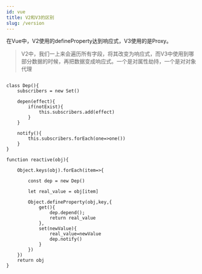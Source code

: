 ```yaml
---
id: vue
title: V2和V3的区别
slug: /version
---
```


在Vue中，V2使用的defineProperty达到响应式，V3使用的是Proxy。
> V2中，我们一上来会遍历所有字段，将其改变为响应式，而V3中使用到哪部分数据的时候，再把数据变成响应式。一个是对属性劫持，一个是对对象代理


```

class Dep(){
    subscribers = new Set()

    depen(effect){
        if(notExist){
            this.subscribers.add(effect)
        }
    }

    notify(){
        this.subscribers.forEach(one=>one())
    }
}

function reactive(obj){

    Object.keys(obj).forEach(item=>{

        const dep = new Dep()

        let real_value = obj[item]

        Object.defineProperty(obj,key,{
            get(){
                dep.depend();
                return real_value
            },
            set(newValue){
                real_value=newValue
                dep.notify()
            }
        })
    })
    return obj
}
```

